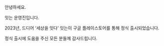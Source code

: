안녕하세요.  
  
잇는 운영진입니다.  
  
2023년, 드디어 ‘세상을 잇다’ 잇는이 구글 플레이스토어를 통해 정식 출시되었습니다.  

정식 출시에 도움을 주신 모든 분들께 감사드립니다.
